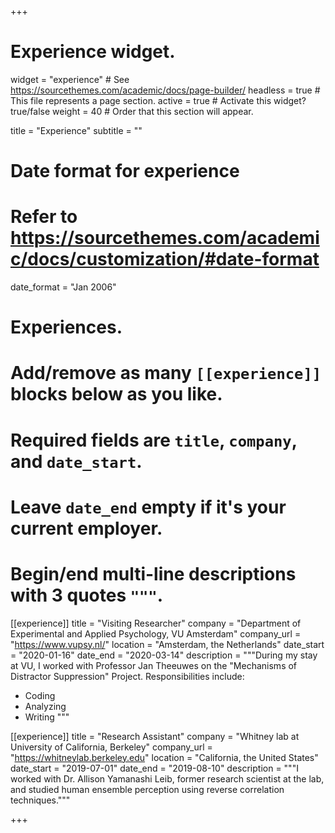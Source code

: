 +++
# Experience widget.
widget = "experience"  # See https://sourcethemes.com/academic/docs/page-builder/
headless = true  # This file represents a page section.
active = true  # Activate this widget? true/false
weight = 40  # Order that this section will appear.

title = "Experience"
subtitle = ""

# Date format for experience
#   Refer to https://sourcethemes.com/academic/docs/customization/#date-format
date_format = "Jan 2006"

# Experiences.
#   Add/remove as many `[[experience]]` blocks below as you like.
#   Required fields are `title`, `company`, and `date_start`.
#   Leave `date_end` empty if it's your current employer.
#   Begin/end multi-line descriptions with 3 quotes `"""`.
[[experience]]
  title = "Visiting Researcher"
  company = "Department of Experimental and Applied Psychology, VU Amsterdam"
  company_url = "https://www.vupsy.nl/"
  location = "Amsterdam, the Netherlands"
  date_start = "2020-01-16"
  date_end = "2020-03-14"
  description = """During my stay at VU, I worked with Professor Jan Theeuwes on the "Mechanisms of Distractor Suppression" Project.
  Responsibilities include:

  * Coding
  * Analyzing
  * Writing
    """

[[experience]]
  title = "Research Assistant"
  company = "Whitney lab at University of California, Berkeley"
  company_url = "https://whitneylab.berkeley.edu"
  location = "California, the United States"
  date_start = "2019-07-01"
  date_end = "2019-08-10"
  description = """I worked with Dr. Allison Yamanashi Leib, former research scientist at the lab, and studied human ensemble perception using reverse correlation techniques."""

+++
